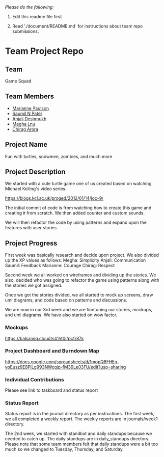 
*Please do the following:*

1. Edit this readme file first

2. Read './document/README.md' for instructions about team repo submissions.


# Team Project Repo 

## Team

Game Squad

## Team Members

* [Marianne Paulson](https://github.com/mariannepaulson/cmpe202)
* [Saumil N Patel](https://github.com/xxx/cmpe202)
* [Anjali Deshmukh](https://github.com/xxx/cmpe202)
* [Megha Lnu](https://github.com/megha-31/cmpe202)
* [Chirag Arora](https://github.com/chiragarora1703/cmpe202)

## Project Name

Fun with turtles, snowmen, zombies, and much more

## Project Description

We started with a cute turtle game one of us created based on watching Michael Kolling's video series.

https://blogs.kcl.ac.uk/proged/2012/01/14/joc-9/

The initial commit of code is from watching how to create this game and creating it from scratch. We then added counter and custom sounds. 

We will then refactor the code by using patterns and expand upon the features with user stories.

## Project Progress

First week was basically research and decide upon project.
We also divided up the XP values as follows:
Megha: Simplicity
Anjali: Communication
Saumil: Feedback
Marianne: Courage
Chirag: Respect

Second week we all worked on wireframes and dividing up the stories.
We also, decided who was going to refactor the game using patterns along with 
the stories we got assigned.

Once we got the stories divided, we all started to mock up screens,
draw uml diagrams, and code based on patterns and discussions.

We are now in our 3rd week and we are finetuning our stories, mockups, and uml diagrams.
We have also started on wow factor.

### Mockups

https://balsamiq.cloud/s41ht0j/pcfr87k


### Project Dashboard and Burndown Map
https://docs.google.com/spreadsheets/d/1mopQ8FHEn-voEusz9E8PlLg993NWcqjp-fM39Le03FU/edit?usp=sharing

### Individual Contributions

Please see link to taskboard and status report

### Status Report

Status report is in the journal directory as per instructions.
The first week, we all completed a weekly report.
The weekly reports are in journals/week1 directory.

The 2nd week, we started with standbot and daily standups because we needed to catch up.
The daily standups are in daily_standups directory.
Please note that some team members felt that daily standups were a bit too much so we changed 
to Tuesday, Thursday, and Saturday. 




